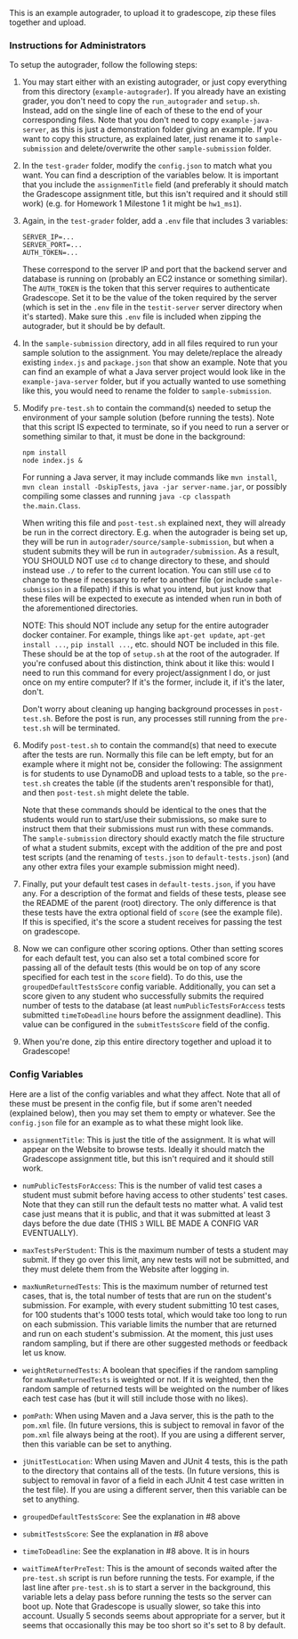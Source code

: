 This is an example autograder, to upload it to gradescope, zip these files together and upload.

### Instructions for Administrators

To setup the autograder, follow the following steps:

1. You may start either with an existing autograder, or just copy everything from this directory (`example-autograder`). If you already have an existing grader, you don't need to copy the `run_autograder` and `setup.sh`. Instead, add on the single line of each of these to the end of your corresponding files. Note that you don't need to copy `example-java-server`, as this is just a demonstration folder giving an example. If you want to copy this structure, as explained later, just rename it to `sample-submission` and delete/overwrite the other `sample-submission` folder.

2. In the `test-grader` folder, modify the `config.json` to match what you want. You can find a description of the variables below. It is important that you include the `assignmenTitle` field (and preferably it should match the Gradescope assignment title, but this isn't required and it should still work) (e.g. for Homework 1 Milestone 1 it might be `hw1_ms1`).

3. Again, in the `test-grader` folder, add a `.env` file that includes 3 variables:

    ```
    SERVER_IP=...
    SERVER_PORT=...
    AUTH_TOKEN=...
    ```

    These correspond to the server IP and port that the backend server and database is running on (probably an EC2 instance or something similar). The `AUTH_TOKEN` is the token that this server requires to authenticate Gradescope. Set it to be the value of the token required by the server (which is set in the `.env` file in the `testit-server` server directory when it's started). Make sure this `.env` file is included when zipping the autograder, but it should be by default.

4. In the `sample-submission` directory, add in all files required to run your sample solution to the assignment. You may delete/replace the already existing `index.js` and `package.json` that show an example. Note that you can find an example of what a Java server project would look like in the `example-java-server` folder, but if you actually wanted to use something like this, you would need to rename the folder to `sample-submission`.

5. Modify `pre-test.sh` to contain the command(s) needed to setup the environment of your sample solution (before running the tests). Note that this script IS expected to terminate, so if you need to run a server or something similar to that, it must be done in the background:

    ```
    npm install
    node index.js &
    ```

    For running a Java server, it may include commands like `mvn install`, `mvn clean install -DskipTests`, `java -jar server-name.jar`, or possibly compiling some classes and running `java -cp classpath the.main.Class`.

    When writing this file and `post-test.sh` explained next, they will already be run in the correct directory. E.g. when the autograder is being set up, they will be run in `autograder/source/sample-submission`, but when a student submits they will be run in `autograder/submission`. As a result, YOU SHOULD NOT use `cd` to change directory to these, and should instead use `./` to refer to the current location. You can still use `cd` to change to these if necessary to refer to another file (or include `sample-submission` in a filepath) if this is what you intend, but just know that these files will be expected to execute as intended when run in both of the aforementioned directories.

    NOTE: This should NOT include any setup for the entire autograder docker container. For example, things like `apt-get update`, `apt-get install ...`, `pip install ...`, etc. should NOT be included in this file. These should be at the top of `setup.sh` at the root of the autograder. If you're confused about this distinction, think about it like this: would I need to run this command for every project/assignment I do, or just once on my entire computer? If it's the former, include it, if it's the later, don't.

    Don't worry about cleaning up hanging background processes in `post-test.sh`. Before the post is run, any processes still running from the `pre-test.sh` will be terminated.

6. Modify `post-test.sh` to contain the command(s) that need to execute after the tests are run. Normally this file can be left empty, but for an example where it might not be, consider the following: The assignment is for students to use DynamoDB and upload tests to a table, so the `pre-test.sh` creates the table (if the students aren't responsible for that), and then `post-test.sh` might delete the table.

    Note that these commands should be identical to the ones that the students would run to start/use their submissions, so make sure to instruct them that their submissions must run with these commands. The `sample-submission` directory should exactly match the file structure of what a student submits, except with the addition of the pre and post test scripts (and the renaming of `tests.json` to `default-tests.json`) (and any other extra files your example submission might need).

7. Finally, put your default test cases in `default-tests.json`, if you have any. For a description of the format and fields of these tests, please see the README of the parent (root) directory. The only difference is that these tests have the extra optional field of `score` (see the example file). If this is specified, it's the score a student receives for passing the test on gradescope.

8. Now we can configure other scoring options. Other than setting scores for each default test, you can also set a total combined score for passing all of the default tests (this would be on top of any score specified for each test in the `score` field). To do this, use the `groupedDefaultTestsScore` config variable. Additionally, you can set a score given to any student who successfully submits the required number of tests to the database (at least `numPublicTestsForAccess` tests submitted `timeToDeadline` hours before the assignment deadline). This value can be configured in the `submitTestsScore` field of the config.

9. When you're done, zip this entire directory together and upload it to Gradescope!

### Config Variables

Here are a list of the config variables and what they affect. Note that all of these must be present in the config file, but if some aren't needed (explained below), then you may set them to empty or whatever. See the `config.json` file for an example as to what these might look like.

- `assignmentTitle`: This is just the title of the assignment. It is what will appear on the Website to browse tests. Ideally it should match the Gradescope assignment title, but this isn't required and it should still work.

- `numPublicTestsForAccess`: This is the number of valid test cases a student must submit before having access to other students' test cases. Note that they can still run the default tests no matter what. A valid test case just means that it is public, and that it was submitted at least 3 days before the due date (THIS `3` WILL BE MADE A CONFIG VAR EVENTUALLY).

- `maxTestsPerStudent`: This is the maximum number of tests a student may submit. If they go over this limit, any new tests will not be submitted, and they must delete them from the Website after logging in.

- `maxNumReturnedTests`: This is the maximum number of returned test cases, that is, the total number of tests that are run on the student's submission. For example, with every student submitting 10 test cases, for 100 students that's 1000 tests total, which would take too long to run on each submission. This variable limits the number that are returned and run on each student's submission. At the moment, this just uses random sampling, but if there are other suggested methods or feedback let us know.

- `weightReturnedTests`: A boolean that specifies if the random sampling for `maxNumReturnedTests` is weighted or not. If it is weighted, then the random sample of returned tests will be weighted on the number of likes each test case has (but it will still include those with no likes).

- `pomPath`: When using Maven and a Java server, this is the path to the `pom.xml` file. (In future versions, this is subject to removal in favor of the `pom.xml` file always being at the root). If you are using a different server, then this variable can be set to anything.

- `jUnitTestLocation`: When using Maven and JUnit 4 tests, this is the path to the directory that contains all of the tests. (In future versions, this is subject to removal in favor of a field in each JUnit 4 test case written in the test file). If you are using a different server, then this variable can be set to anything.

- `groupedDefaultTestsScore`: See the explanation in #8 above

- `submitTestsScore`: See the explanation in #8 above

- `timeToDeadline`: See the explanation in #8 above. It is in hours

- `waitTimeAfterPreTest`: This is the amount of seconds waited after the `pre-test.sh` script is run before running the tests. For example, if the last line after `pre-test.sh` is to start a server in the background, this variable lets a delay pass before running the tests so the server can boot up. Note that Gradescope is usually slower, so take this into account. Usually 5 seconds seems about appropriate for a server, but it seems that occasionally this may be too short so it's set to 8 by default.
